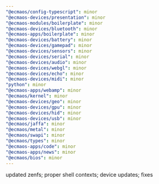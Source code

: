 ```yaml
---
"@ecmaos/config-typescript": minor
"@ecmaos-devices/presentation": minor
"@ecmaos-modules/boilerplate": minor
"@ecmaos-devices/bluetooth": minor
"@ecmaos-apps/boilerplate": minor
"@ecmaos-devices/battery": minor
"@ecmaos-devices/gamepad": minor
"@ecmaos-devices/sensors": minor
"@ecmaos-devices/serial": minor
"@ecmaos-devices/audio": minor
"@ecmaos-devices/webgl": minor
"@ecmaos-devices/echo": minor
"@ecmaos-devices/midi": minor
"python": minor
"@ecmaos-apps/webamp": minor
"@ecmaos/kernel": minor
"@ecmaos-devices/geo": minor
"@ecmaos-devices/gpu": minor
"@ecmaos-devices/hid": minor
"@ecmaos-devices/usb": minor
"@ecmaos/jaffa": minor
"@ecmaos/metal": minor
"@ecmaos/swapi": minor
"@ecmaos/types": minor
"@ecmaos-apps/code": minor
"@ecmaos-apps/news": minor
"@ecmaos/bios": minor
---
```


updated zenfs; proper shell contexts; device updates; fixes
